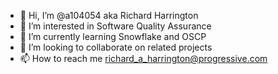 - 👋 Hi, I’m @a104054 aka Richard Harrington
- 👀 I’m interested in Software Quality Assurance
- 🌱 I’m currently learning Snowflake and OSCP
- 💞️ I’m looking to collaborate on related projects
- 📫 How to reach me richard_a_harrington@progressive.com

<!---
a104054/a104054 is a ✨ special ✨ repository because its `README.md` (this file) appears on your GitHub profile.
You can click the Preview link to take a look at your changes.
--->
